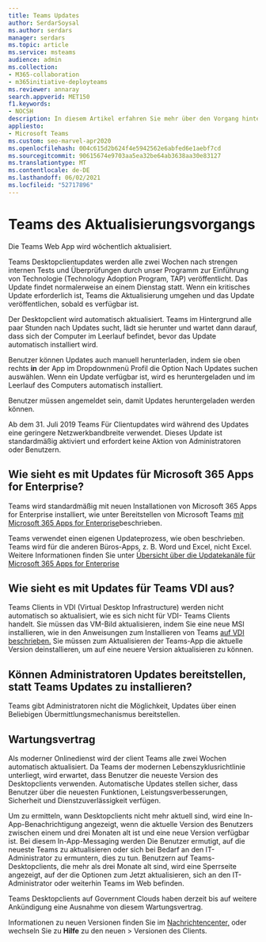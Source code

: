 ```yaml
---
title: Teams Updates
author: SerdarSoysal
ms.author: serdars
manager: serdars
ms.topic: article
ms.service: msteams
audience: admin
ms.collection:
- M365-collaboration
- m365initiative-deployteams
ms.reviewer: annaray
search.appverid: MET150
f1.keywords:
- NOCSH
description: In diesem Artikel erfahren Sie mehr über den Vorgang hinter dem Aktualisieren des Microsoft Teams Desktopclients.
appliesto:
- Microsoft Teams
ms.custom: seo-marvel-apr2020
ms.openlocfilehash: 004c615d2b624f4e5942562e6abfed6e1aebf7cd
ms.sourcegitcommit: 90615674e9703aa5ea32be64ab3638aa30e83127
ms.translationtype: MT
ms.contentlocale: de-DE
ms.lasthandoff: 06/02/2021
ms.locfileid: "52717896"
---
```

# <a name="teams-update-process"></a>Teams des Aktualisierungsvorgangs

Die Teams Web App wird wöchentlich aktualisiert.

Teams Desktopclientupdates werden alle zwei Wochen nach strengen internen Tests und Überprüfungen durch unser Programm zur Einführung von Technologie (Technology Adoption Program, TAP) veröffentlicht. Das Update findet normalerweise an einem Dienstag statt. Wenn ein kritisches Update erforderlich ist, Teams die Aktualisierung umgehen und das Update veröffentlichen, sobald es verfügbar ist.

Der Desktopclient wird automatisch aktualisiert. Teams im Hintergrund alle paar Stunden nach Updates sucht, lädt sie herunter und wartet dann darauf, dass sich der Computer im Leerlauf befindet, bevor das Update automatisch installiert wird.

Benutzer können Updates auch manuell herunterladen,  indem sie oben rechts **in** der App im Dropdownmenü Profil die Option Nach Updates suchen auswählen. Wenn ein Update verfügbar ist, wird es heruntergeladen und im Leerlauf des Computers automatisch installiert.

Benutzer müssen angemeldet sein, damit Updates heruntergeladen werden können.

Ab dem 31. Juli 2019 Teams Für Clientupdates wird während des Updates eine geringere Netzwerkbandbreite verwendet. Dieses Update ist standardmäßig aktiviert und erfordert keine Aktion von Administratoren oder Benutzern.

## <a name="what-about-updates-to-microsoft-365-apps-for-enterprise"></a>Wie sieht es mit Updates für Microsoft 365 Apps for Enterprise?

Teams wird standardmäßig mit neuen Installationen von Microsoft 365 Apps for Enterprise installiert, wie unter Bereitstellen von Microsoft Teams [mit Microsoft 365 Apps for Enterprise](/DeployOffice/teams-install)beschrieben.

Teams verwendet einen eigenen Updateprozess, wie oben beschrieben. Teams wird für die anderen Büros-Apps, z. B. Word und Excel, nicht Excel. Weitere Informationen finden Sie unter [Übersicht über die Updatekanäle für Microsoft 365 Apps for Enterprise](/DeployOffice/overview-of-update-channels-for-office-365-proplus)

## <a name="what-about-updates-to-teams-on-vdi"></a>Wie sieht es mit Updates für Teams VDI aus?


Teams Clients in VDI (Virtual Desktop Infrastructure) werden nicht automatisch so aktualisiert, wie es sich nicht für VDI- Teams Clients handelt. Sie müssen das VM-Bild aktualisieren, indem Sie eine neue MSI installieren, wie in den Anweisungen zum Installieren von Teams [auf VDI beschrieben.](teams-for-vdi.md) Sie müssen zum Aktualisieren der Teams-App die aktuelle Version deinstallieren, um auf eine neuere Version aktualisieren zu können.

## <a name="can-admins-deploy-updates-instead-of-teams-auto-updating"></a>Können Administratoren Updates bereitstellen, statt Teams Updates zu installieren?

Teams gibt Administratoren nicht die Möglichkeit, Updates über einen Beliebigen Übermittlungsmechanismus bereitstellen.

## <a name="servicing-agreement"></a>Wartungsvertrag

Als moderner Onlinedienst wird der client Teams alle zwei Wochen automatisch aktualisiert. Da Teams der modernen Lebenszyklusrichtlinie unterliegt, wird erwartet, dass Benutzer die neueste Version des Desktopclients verwenden. Automatische Updates stellen sicher, dass Benutzer über die neuesten Funktionen, Leistungsverbesserungen, Sicherheit und Dienstzuverlässigkeit verfügen.

Um zu ermitteln, wann Desktopclients nicht mehr aktuell sind, wird eine In-App-Benachrichtigung angezeigt, wenn die aktuelle Version des Benutzers zwischen einem und drei Monaten alt ist und eine neue Version verfügbar ist. Bei diesem In-App-Messaging werden Die Benutzer ermutigt, auf die neueste Teams zu aktualisieren oder sich bei Bedarf an den IT-Administrator zu ermuntern, dies zu tun. Benutzern auf Teams-Desktopclients, die mehr als drei Monate alt sind, wird eine Sperrseite angezeigt, auf der die Optionen zum Jetzt aktualisieren, sich an den IT-Administrator oder weiterhin Teams im Web befinden.

Teams Desktopclients auf Government Clouds haben derzeit bis auf weitere Ankündigung eine Ausnahme von diesem Wartungsvertrag.

Informationen zu neuen Versionen finden Sie im [Nachrichtencenter,](https://admin.microsoft.com/AdminPortal/Home#/MessageCenter) oder wechseln Sie zu **Hilfe** zu den neuen  >   Versionen des Clients.
